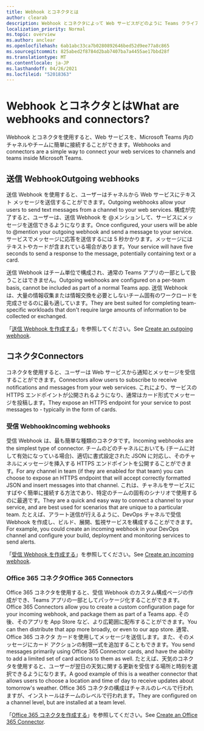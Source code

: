 ```yaml
---
title: Webhook とコネクタとは
author: clearab
description: Webhook とコネクタによって Web サービスがどのように Teams クライアントに接続されるかについて説明します。
localization_priority: Normal
ms.topic: overview
ms.author: anclear
ms.openlocfilehash: 6ab1abc33ca7b0280892646bed52d9ee77a8c865
ms.sourcegitcommit: 825abed2f8784d2bab7407ba7a4455ae17bbd28f
ms.translationtype: MT
ms.contentlocale: ja-JP
ms.lasthandoff: 04/26/2021
ms.locfileid: "52018363"
---
```

# <a name="what-are-webhooks-and-connectors"></a><span data-ttu-id="37aa0-103">Webhook とコネクタとは</span><span class="sxs-lookup"><span data-stu-id="37aa0-103">What are webhooks and connectors?</span></span>

<span data-ttu-id="37aa0-104">Webhook とコネクタを使用すると、Web サービスを、Microsoft Teams 内のチャネルやチームに簡単に接続することができます。</span><span class="sxs-lookup"><span data-stu-id="37aa0-104">Webhooks and connectors are a simple way to connect your web services to channels and teams inside Microsoft Teams.</span></span> 

## <a name="outgoing-webhooks"></a><span data-ttu-id="37aa0-105">送信 Webhook</span><span class="sxs-lookup"><span data-stu-id="37aa0-105">Outgoing webhooks</span></span>

<span data-ttu-id="37aa0-106">送信 Webhook を使用すると、ユーザーはチャネルから Web サービスにテキスト メッセージを送信することができます。</span><span class="sxs-lookup"><span data-stu-id="37aa0-106">Outgoing webhooks allow your users to send text messages from a channel to your web services.</span></span> <span data-ttu-id="37aa0-107">構成が完了すると、ユーザーは、送信 Webhook を @メンションして、サービスにメッセージを送信できるようになります。</span><span class="sxs-lookup"><span data-stu-id="37aa0-107">Once configured, your users will be able to @mention your outgoing webhook and send a message to your service.</span></span> <span data-ttu-id="37aa0-108">サービスでメッセージに応答を送信するには 5 秒かかります。メッセージにはテキストやカードが含まれている場合があります。</span><span class="sxs-lookup"><span data-stu-id="37aa0-108">Your service will have five seconds to send a response to the message, potentially containing text or a card.</span></span>

<span data-ttu-id="37aa0-109">送信 Webhook はチーム単位で構成され、通常の Teams アプリの一部として扱うことはできません。</span><span class="sxs-lookup"><span data-stu-id="37aa0-109">Outgoing webhooks are configured on a per-team basis, cannot be included as part of a normal Teams app.</span></span> <span data-ttu-id="37aa0-110">送信 Webhook は、大量の情報収集または情報交換を必要としないチーム固有のワークロードを完成させるのに最も適しています。</span><span class="sxs-lookup"><span data-stu-id="37aa0-110">They are best suited for completing team-specific workloads that don't require large amounts of information to be collected or exchanged.</span></span>

<span data-ttu-id="37aa0-111">「[送信 Webhook を作成する](~/webhooks-and-connectors/how-to/add-outgoing-webhook.md)」を参照してください。</span><span class="sxs-lookup"><span data-stu-id="37aa0-111">See [Create an outgoing webhook](~/webhooks-and-connectors/how-to/add-outgoing-webhook.md).</span></span>

## <a name="connectors"></a><span data-ttu-id="37aa0-112">コネクタ</span><span class="sxs-lookup"><span data-stu-id="37aa0-112">Connectors</span></span>

<span data-ttu-id="37aa0-113">コネクタを使用すると、ユーザーは Web サービスから通知とメッセージを受信することができます。</span><span class="sxs-lookup"><span data-stu-id="37aa0-113">Connectors allow users to subscribe to receive notifications and messages from your web services.</span></span> <span data-ttu-id="37aa0-114">これにより、サービスの HTTPS エンドポイントが公開されるようになり、通常はカード形式でメッセージを投稿します。</span><span class="sxs-lookup"><span data-stu-id="37aa0-114">They expose an HTTPS endpoint for your service to post messages to - typically in the form of cards.</span></span>

### <a name="incoming-webhooks"></a><span data-ttu-id="37aa0-115">受信 Webhook</span><span class="sxs-lookup"><span data-stu-id="37aa0-115">Incoming webhooks</span></span>

<span data-ttu-id="37aa0-116">受信 Webhook は、最も簡単な種類のコネクタです。</span><span class="sxs-lookup"><span data-stu-id="37aa0-116">Incoming webhooks are the simplest type of connector.</span></span> <span data-ttu-id="37aa0-117">チームのどのチャネルにおいても (チームに対して有効になっている場合)、適切に書式設定された JSON に対応し、そのチャネルにメッセージを挿入する HTTPS エンドポイントを公開することができます。</span><span class="sxs-lookup"><span data-stu-id="37aa0-117">For any channel in team (if they are enabled for that team) you can choose to expose an HTTPS endpoint that will accept correctly formatted JSON and insert messages into that channel.</span></span> <span data-ttu-id="37aa0-118">これは、チャネルをサービスにすばやく簡単に接続する方法であり、特定のチームの固有のシナリオで使用するのに最適です。</span><span class="sxs-lookup"><span data-stu-id="37aa0-118">They are a quick and easy way to connect a channel to your service, and are best used for scenarios that are unique to a particular team.</span></span> <span data-ttu-id="37aa0-119">たとえば、アラート送信が行えるように、DevOps チャネルで受信 Webhook を作成し、ビルド、展開、監視サービスを構成することができます。</span><span class="sxs-lookup"><span data-stu-id="37aa0-119">For example, you could create an incoming webhook in your DevOps channel and configure your build, deployment and monitoring services to send alerts.</span></span>

<span data-ttu-id="37aa0-120">「[受信 Webhook を作成する](~/webhooks-and-connectors/how-to/add-incoming-webhook.md)」を参照してください。</span><span class="sxs-lookup"><span data-stu-id="37aa0-120">See [Create an incoming webhook](~/webhooks-and-connectors/how-to/add-incoming-webhook.md).</span></span>

### <a name="office-365-connectors"></a><span data-ttu-id="37aa0-121">Office 365 コネクタ</span><span class="sxs-lookup"><span data-stu-id="37aa0-121">Office 365 Connectors</span></span>

<span data-ttu-id="37aa0-122">Office 365 コネクタを使用すると、受信 Webhook のカスタム構成ページの作成ができ、Teams アプリの一部としてパッケージ化することができます。</span><span class="sxs-lookup"><span data-stu-id="37aa0-122">Office 365 Connectors allow you to create a custom configuration page for your incoming webhook, and package them as part of a Teams app.</span></span> <span data-ttu-id="37aa0-123">その後、そのアプリを App Store など、より広範囲に配布することができます。</span><span class="sxs-lookup"><span data-stu-id="37aa0-123">You can then distribute that app more broadly, or even to our app store.</span></span> <span data-ttu-id="37aa0-124">通常、Office 365 コネクタ カードを使用してメッセージを送信します。また、そのメッセージにカード アクションの制限一式を追加することもできます。</span><span class="sxs-lookup"><span data-stu-id="37aa0-124">You send messages primarily using Office 365 Connector cards, and have the ability to add a limited set of card actions to them as well.</span></span> <span data-ttu-id="37aa0-125">たとえば、天気のコネクタを使用すると、ユーザーが翌日の天気に関する更新を受信する場所と時刻を選択できるようになります。</span><span class="sxs-lookup"><span data-stu-id="37aa0-125">A good example of this is a weather connector that allows users to choose a location and time of day to receive updates about tomorrow's weather.</span></span> <span data-ttu-id="37aa0-126">Office 365 コネクタの構成はチャネルのレベルで行われますが、インストールはチームのレベルで行われます。</span><span class="sxs-lookup"><span data-stu-id="37aa0-126">They are configured on a channel level, but are installed at a team level.</span></span>

<span data-ttu-id="37aa0-127">「[Office 365 コネクタを作成する](~/webhooks-and-connectors/how-to/connectors-creating.md)」を参照してください。</span><span class="sxs-lookup"><span data-stu-id="37aa0-127">See [Create an Office 365 Connector](~/webhooks-and-connectors/how-to/connectors-creating.md).</span></span>
